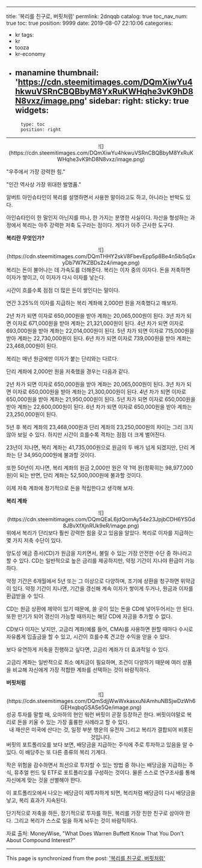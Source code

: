 
---
title: '복리를 친구로, 버핏처럼'
permlink: 2dnqqb
catalog: true
toc_nav_num: true
toc: true
position: 9999
date: 2019-08-07 22:10:06
categories:
- kr
tags:
- kr
- tooza
- kr-economy
- manamine
thumbnail: 'https://cdn.steemitimages.com/DQmXiwYu4hkwuVSRnCBQBbyM8YxRuKWHqhe3vK9hD8N8vxz/image.png'
sidebar:
    right:
        sticky: true
widgets:
    -
        type: toc
        position: right
---


<center>
![](https://cdn.steemitimages.com/DQmXiwYu4hkwuVSRnCBQBbyM8YxRuKWHqhe3vK9hD8N8vxz/image.png)
</center>

"우주에서 가장 강력한 힘."​

"인간 역사상 가장 위대한 발명품."​

알버트 아인슈타인이 복리를 설명하면서 사용한 말이라고도 하고, 아니라는 반박도 있다.​

아인슈타인이 한 말인지 아닌지를 떠나, 한 가지는 분명한 사실이다. 자산을 형성하는 과정에서 복리는 아주 강력한 저축 도구라는 점이다. 게다가 아주 근사한 도구다.​

**복리란 무엇인가?**
<center>
![](https://cdn.steemitimages.com/DQmTHHY2skV8FbevEpp5p8Be4n5ib5qGxyDb7W7KZBDs2z4/image.png)
</center>
복리는 돈이 불어나는 데 가속도를 더해준다. 복리는 이자 중의 이자다. 돈을 저축하면 이자가 쌓이고, 이 이자가 다시 이자를 낳는다.​

시간이 흐를수록 점점 더 많은 돈이 쌓인다는 말이다.​

연간 3.25%의 이자를 지급하는 복리 계좌에 2,000만 원을 저축했다고 해보자.

2년 차가 되면 이자로 650,000원을 받아 계좌는 20,065,000원이 된다.
3년 차가 되면 이자로 671,000원을 받아 계좌는 21,321,000원이 된다.
4년 차가 되면 이자로 693,000원을 받아 계좌는 22,014,000원이 된다.
5년 차가 되면 이자로 715,000원을 받아 계좌는 22,730,000원이 된다.
6년 차가 되면 이자로 739,000원을 받아 계좌는 23,468,000원이 된다.​

복리는 매년 원금에만 이자가 붙는 단리와는 다르다.​

단리 계좌에 2,000만 원을 저축했을 경우는 다음과 같다.​

2년 차가 되면 이자로 650,000원을 받아 계좌는 20,065,000원이 된다.
3년 차가 되면 이자로 650,000원을 받아 계좌는 21,300,000원이 된다.
4년 차가 되면 이자로 650,000원을 받아 계좌는 21,950,000원이 된다.
5년 차가 되면 이자로 650,000원을 받아 계좌는 22,600,000원이 된다.
6년 차가 되면 이자로 650,000원을 받아 계좌는 23,250,000원이 된다.​

5년 후 복리 계좌의 23,468,000원과 단리 계좌의 23,250,000원의 차이는 그리 크지 않아 보일 수 있다. 하지만 시간이 흐를수록 격차는 점점 더 크게 벌어진다.​

23년이 지나면, 복리 계좌는 41,735,000원으로 원금의 두 배가 넘게 되겠지만, 단리 계좌는 단 34,950,000원에 불과할 것이다.​

또한 50년이 지나면, 복리 계좌의 원금 2,000만 원은 약 1억 원(정확히는 98,977,000원)이 되는 반면, 단리 계좌는 52,500,000원에 불과할 것이다.​

이제 저축 계좌에 정기적으로 돈을 적립한다고 생각해 보자.​

**복리 계좌**
<center>
![](https://cdn.steemitimages.com/DQmQEaL6jdQomAy54e23JpjbCDH6YSGd8JBvXfXjnRUk9eR/image.png)
</center>
위에서 복리가 단리보다 훨씬 강력한 힘을 갖고 있음을 알았다. 복리로 이자를 지급하는 몇 가지 저축 수단이 있다.​

양도성 예금 증서(CD)가 원금을 지키면서, 불릴 수 있는 가장 안전한 수단 중 하나라고 할 수 있다. CD는 일반적으로 높은 금리를 제공하지만, 약정 기간이 지나야 환급이 가능하다.​

약정 기간은 6개월에서 5년 또는 그 이상으로 다양하며, 조기에 상환을 청구하면 위약금이 있다. 약정 기간이 지나면, 기간을 갱신해 계속 이자가 쌓이게 두거나, 원금과 이자를 환급받을 수 있다.​

CD는 원금 상환에 제약이 있기 때문에, 쓸 곳이 있는 돈을 CD에 넣어두어서는 안 된다. 또한 만기가 되어 갱신이 가능할 때까지는 해당 CD에 자금을 추가할 수 없다.​

CD보다 이자는 낮지만, 고금리 계좌(예를 들어, CMA)를 사용하면 원할 때마다 수시로 자유롭게 입출금을 할 수 있고, 시간이 흐를수록 견고한 수익을 얻을 수 있다.​

보다 유연하게 저축을 진행하고 싶다면, 고금리 계좌가 더 효과적일 수 있다.​

고금리 계좌는 일반적으로 최소 예치금이 필요하며, 조건이 다양하기 때문에 여러 상품을 비교해 자신에게 가장 적합한 계좌를 선택하는 것이 바람직하다.​

**버핏처럼**
<center>
![](https://cdn.steemitimages.com/DQmSdjjWwWxkasxuNiAmhuNBSjwDzWh6GEHxqbqGSASe5Qe/image.png)
</center>
성공 투자를 말할 때, 오마하의 현인 워런 버핏이 곧잘 등장하곤 한다. 버핏이야말로 복리로 돈을 키울 수 있는 가장 훌륭한 사례라고 할 수 있다.

<center>
내 재산은 미국에 산다는 것, 일정 부분 행운의 유전자 그리고 복리가 결합되어 비롯된 것입니다. 
</center>
버핏의 포트폴리오를 보다 보면, 배당금을 지급하는 주식에 주로 투자하고 있음을 알 수 있다. 이 배당주는 또 다른 종류의 복리 기계다.​

작은 위험을 감수하면서 최선으로 투자할 수 있는 방법 중 하나는 배당금을 지급하는 주식, 뮤추얼 펀드 및 ETF로 포트폴리오를 구성하는 것이다. 물론 스스로 연구조사를 통해 자신에게 맞는 것을 선별해야 한다.​

이 포트폴리오에서 나오는 배당금이 재투자하게 되면, 복리처럼 배당금이 다시 배당금을 낳고, 복리 효과가 지속된다.​

단기적으로 저축을 하든, 장기적으로 투자를 하든, 복리를 가장 친한 친구로 삼아야 한다. 그리고 복리가 스스로 일을 하게 놔두는 것이 바람직하다.​

자료 출처: MoneyWise, "What Does Warren Buffett Know That You Don't About Compound Interest?"

- - -

This page is synchronized from the post: ['복리를 친구로, 버핏처럼'](https://steemit.com/@pius.pius/2dnqqb)
